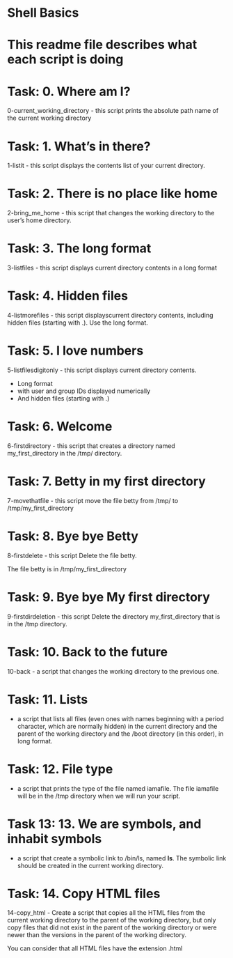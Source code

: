 # Shell Basics

# This readme file  describes what each script is doing

# Task: 0. Where am I?
0-current_working_directory - this script prints the absolute path name of the current working directory

# Task: 1. What’s in there?
1-listit - this script displays the contents list of your current directory.

# Task: 2. There is no place like home
2-bring_me_home -  this script that changes the working directory to the user’s home directory.

# Task: 3. The long format
3-listfiles - this script displays current directory contents in a long format

# Task: 4. Hidden files
4-listmorefiles - this script displayscurrent directory contents, including hidden files (starting with .). Use the long format. 

# Task: 5. I love numbers
5-listfilesdigitonly - this script displays current directory contents.

* Long format
* with user and group IDs displayed numerically
* And hidden files (starting with .)

# Task: 6. Welcome
6-firstdirectory - this script that creates a directory named my_first_directory in the /tmp/ directory.

# Task: 7. Betty in my first directory
7-movethatfile - this script move the file betty from /tmp/ to /tmp/my_first_directory

# Task: 8. Bye bye Betty
8-firstdelete - this script Delete the file betty.

The file betty is in /tmp/my_first_directory

# Task: 9. Bye bye My first directory 
 9-firstdirdeletion - this script  Delete the directory my_first_directory that is in the /tmp directory.

 # Task: 10. Back to the future
 10-back - a script that changes the working directory to the previous one.

 # Task: 11. Lists
 - a script that lists all files (even ones with names beginning with a period character, which are normally hidden) in the current directory and the parent of the working directory and the /boot directory (in this order), in long format.

 # Task: 12. File type
 - a script that prints the type of the file named iamafile. The file iamafile will be in the /tmp directory when we will run your script.

 # Task 13: 13. We are symbols, and inhabit symbols
 - a script that create a symbolic link to /bin/ls, named __ls__. The symbolic link should be created in the current working directory.

 # Task: 14. Copy HTML files
  14-copy_html - Create a script that copies all the HTML files from the current working directory to the parent of the working directory, but only copy files that did not exist in the parent of the working directory or were newer than the versions in the parent of the working directory.

You can consider that all HTML files have the extension .html




